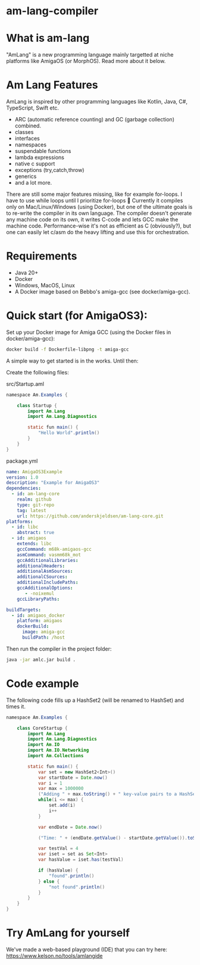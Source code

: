 # am-lang-compiler

# What is am-lang

"AmLang" is a new programming language mainly targetted at niche platforms like AmigaOS (or MorphOS). Read more about it below.

# Am Lang Features
AmLang is inspired by other programming languages like Kotlin, Java, C#, TypeScript, Swift etc. 

- ARC (automatic reference counting) and GC (garbage collection) combined. 
- classes
- interfaces
- namespaces
- suspendable functions
- lambda expressions
- native c support
- exceptions (try,catch,throw) 
- generics
- and a lot more. 

There are still some major features missing, like for example for-loops. I have to use while loops until I prioritize for-loops 🙂 Currently it compiles only on Mac/Linux/Windows (using Docker), but one of the ultimate goals is to re-write the compiler in its own language. The compiler doesn't generate any machine code on its own, it writes C-code and lets GCC make the machine code. Performance-wise it's not as efficient as C (obviously?), but one can easily let c/asm do the heavy lifting and use this for orchestration. 

# Requirements
- Java 20+
- Docker
- Windows, MacOS, Linux
- A Docker image based on Bebbo's amiga-gcc (see docker/amiga-gcc).

# Quick start (for AmigaOS3):

Set up your Docker image for Amiga GCC (using the Docker files in docker/amiga-gcc):
```bash
docker build -f Dockerfile-libpng -t amiga-gcc
```

A simple way to get started is in the works. Until then:

Create the following files:

src/Startup.aml

```java
namespace Am.Examples {    

    class Startup {
        import Am.Lang
        import Am.Lang.Diagnostics

        static fun main() {
            "Hello World".println()
        }
    }
}
```

package.yml
    
```yaml
name: AmigaOS3Example
version: 1.0
description: "Example for AmigaOS3"
dependencies:
  - id: am-lang-core
    realm: github
    type: git-repo
    tag: latest
    url: https://github.com/anderskjeldsen/am-lang-core.git
platforms:
  - id: libc
    abstract: true
  - id: amigaos
    extends: libc
    gccCommand: m68k-amigaos-gcc
    asmCommand: vasmm68k_mot
    gccAdditionalLibraries:
    additionalHeaders:
    additionalAsmSources:
    additionalCSources:
    additionalIncludePaths:
    gccAdditionalOptions:
       - -noixemul     
    gccLibraryPaths:

buildTargets:
  - id: amigaos_docker
    platform: amigaos
    dockerBuild:
      image: amiga-gcc
      buildPath: /host

```

Then run the compiler in the project folder:

```bash
java -jar amlc.jar build .
```

# Code example

The following code fills up a HashSet2 (will be renamed to HashSet) and times it.

```java
namespace Am.Examples {    

    class CoreStartup {
        import Am.Lang
        import Am.Lang.Diagnostics
        import Am.IO
        import Am.IO.Networking
        import Am.Collections

        static fun main() {
            var set = new HashSet2<Int>()
            var startDate = Date.now()
            var i = 1
            var max = 1000000
            ("Adding " + max.toString() + " key-value pairs to a HashSet on an emulated 020").println()
            while(i <= max) {                
                set.add(i)
                i++
            }

            var endDate = Date.now()

            ("Time: " + (endDate.getValue() - startDate.getValue()).toString() + "ms").println()

            var testVal = 4
            var iset = set as Set<Int>
            var hasValue = iset.has(testVal)

            if (hasValue) {
                "found".println()
            } else {
                "not found".println()
            }
        }
    }
}
```

# Try AmLang for yourself

We've made a web-based playground (IDE) that you can try here: https://www.kelson.no/tools/amlangide
